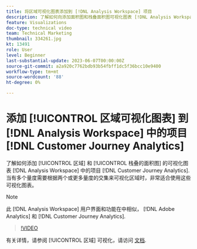 ```yaml
---
title: 将区域可视化图表添加到 [!DNL Analysis Workspace] 项目
description: 了解如何向添加面积图和栈叠面积图可视化图表 [!DNL Analysis Workspace] 中的项目 [!DNL Customer Journey Analytics].
feature: Visualizations
doc-type: technical video
team: Technical Marketing
thumbnail: 334261.jpg
kt: 13491
role: User
level: Beginner
last-substantial-update: 2023-06-07T00:00:00Z
source-git-commit: a2a920c7762bdb93b54fbff1dc5f36bcc10e9400
workflow-type: tm+mt
source-wordcount: '88'
ht-degree: 0%

---
```


# 添加 [!UICONTROL 区域可视化图表] 到 [!DNL Analysis Workspace] 中的项目 [!DNL Customer Journey Analytics]

了解如何添加 [!UICONTROL 区域] 和 [!UICONTROL 栈叠的面积图] 的可视化图表 [!DNL Analysis Workspace] 中的项目 [!DNL Customer Journey Analytics]. 当有多个量度需要根据两个或更多量度的交集来可视化区域时，非常适合使用这些可视化图表。

>[!NOTE]
>
>此 [!DNL Analysis Workspace] 用户界面和功能在中相似， [!DNL Adobe Analytics] 和 [!DNL Customer Journey Analytics].

>[!VIDEO](https://video.tv.adobe.com/v/334261/?quality=12&learn=on)

有关详情，请参阅 [!UICONTROL 区域] 可视化，请访问 [文档](https://experienceleague.adobe.com/docs/analytics-platform/using/cja-workspace/visualizations/area.html).
